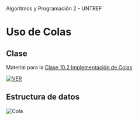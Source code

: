 
Algoritmos y Programación 2 - UNTREF

# Uso de Colas

## Clase 

Material para la [Clase 10.2 Implementación de Colas](https://youtu.be/)

[![VER](https://img.youtube.com/vi//0.jpg)](https://www.youtube.com/watch?v=)

## Estructura de datos

![Cola][cola]

[cola]: https://upload.wikimedia.org/wikipedia/commons/thumb/b/bb/Cola.svg/440px-Cola.svg.png "Cola"
